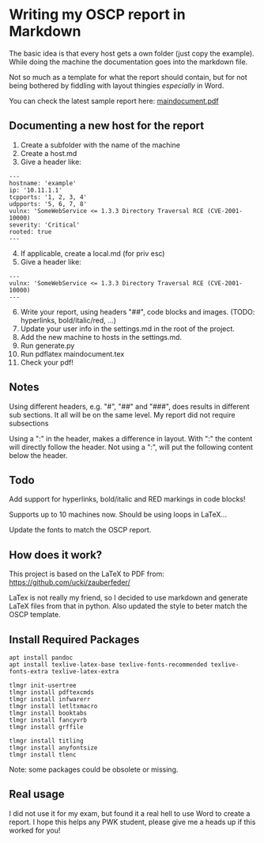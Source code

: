 # Writing my OSCP report in Markdown

The basic idea is that every host gets a own folder (just copy the example).
While doing the machine the documentation goes into the markdown file.

Not so much as a template for what the report should contain, but for not
being bothered by fiddling with layout thingies _especially_ in Word.

You can check the latest sample report here: [maindocument.pdf](maindocument.pdf)

## Documenting a new host for the report

1. Create a subfolder with the name of the machine
2. Create a host.md
3. Give a header like:
```
---
hostname: 'example'
ip: '10.11.1.1'
tcpports: '1, 2, 3, 4'
udpports: '5, 6, 7, 8'
vulnx: 'SomeWebService <= 1.3.3 Directory Traversal RCE (CVE-2001-10000)
severity: 'Critical'
rooted: true
---
```
4. If applicable, create a local.md (for priv esc)
5. Give a header like:
```
---
vulnx: 'SomeWebService <= 1.3.3 Directory Traversal RCE (CVE-2001-10000)
---
```
6. Write your report, using headers "##", code blocks and images. 
(TODO: hyperlinks, bold/italic/red, ...)
7. Update your user info in the settings.md in the root of the project.
8. Add the new machine to hosts in the settings.md.
9. Run generate.py
10. Run pdflatex maindocument.tex
11. Check your pdf!

## Notes
Using different headers, e.g. "#", "##" and "###", does results in 
different sub sections. It all will be on the same level. My report
did not require subsections

Using a ":" in the header, makes a difference in layout. With ":" the
content will directly follow the header. Not using a ":", will put the
following content below the header.

## Todo
Add support for hyperlinks, bold/italic and RED markings in code blocks!

Supports up to 10 machines now. Should be using loops in LaTeX...

Update the fonts to match the OSCP report.

## How does it work?
This project is based on the LaTeX to PDF from: https://github.com/ucki/zauberfeder/

LaTex is not really my friend, so I decided to use markdown and generate LaTeX files
from that in python. Also updated the style to beter match the OSCP template.

## Install Required Packages
```
apt install pandoc
apt install texlive-latex-base texlive-fonts-recommended texlive-fonts-extra texlive-latex-extra

tlmgr init-usertree
tlmgr install pdftexcmds
tlmgr install infwarerr
tlmgr install letltxmacro
tlmgr install booktabs
tlmgr install fancyvrb
tlmgr install grffile

tlmgr install titling
tlmgr install anyfontsize
tlmgr install tlenc
```
Note: some packages could be obsolete or missing.

## Real usage
I did not use it for my exam, but found it a real hell to use Word to create a 
report. I hope this helps any PWK student, please give me a heads up if this
worked for you!
